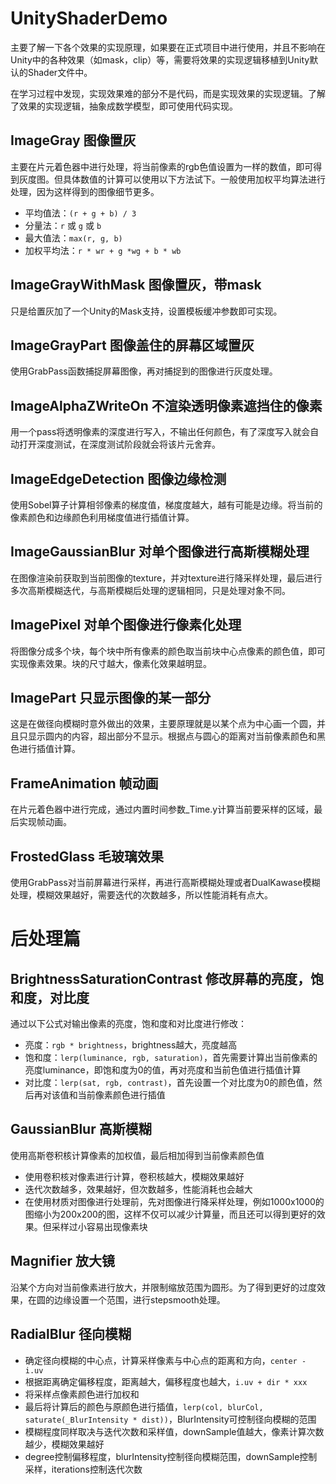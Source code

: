 # UnityShaderDemo
主要了解一下各个效果的实现原理，如果要在正式项目中进行使用，并且不影响在Unity中的各种效果（如mask，clip）等，需要将效果的实现逻辑移植到Unity默认的Shader文件中。

在学习过程中发现，实现效果难的部分不是代码，而是实现效果的实现逻辑。了解了效果的实现逻辑，抽象成数学模型，即可使用代码实现。

## ImageGray 图像置灰
主要在片元着色器中进行处理，将当前像素的rgb色值设置为一样的数值，即可得到灰度图。但具体数值的计算可以使用以下方法试下。一般使用加权平均算法进行处理，因为这样得到的图像细节更多。
* 平均值法：`(r + g + b) / 3`
* 分量法：`r` 或 `g` 或 `b`
* 最大值法：`max(r, g, b)`
* 加权平均法：`r * wr + g *wg + b * wb`

## ImageGrayWithMask 图像置灰，带mask
只是给置灰加了一个Unity的Mask支持，设置模板缓冲参数即可实现。

## ImageGrayPart 图像盖住的屏幕区域置灰
使用GrabPass函数捕捉屏幕图像，再对捕捉到的图像进行灰度处理。

## ImageAlphaZWriteOn 不渲染透明像素遮挡住的像素
用一个pass将透明像素的深度进行写入，不输出任何颜色，有了深度写入就会自动打开深度测试，在深度测试阶段就会将该片元舍弃。

## ImageEdgeDetection 图像边缘检测
使用Sobel算子计算相邻像素的梯度值，梯度度越大，越有可能是边缘。将当前的像素颜色和边缘颜色利用梯度值进行插值计算。

## ImageGaussianBlur 对单个图像进行高斯模糊处理
在图像渲染前获取到当前图像的texture，并对texture进行降采样处理，最后进行多次高斯模糊迭代，与高斯模糊后处理的逻辑相同，只是处理对象不同。

## ImagePixel 对单个图像进行像素化处理
将图像分成多个块，每个块中所有像素的颜色取当前块中心点像素的颜色值，即可实现像素效果。块的尺寸越大，像素化效果越明显。

## ImagePart 只显示图像的某一部分
这是在做径向模糊时意外做出的效果，主要原理就是以某个点为中心画一个圆，并且只显示圆内的内容，超出部分不显示。根据点与圆心的距离对当前像素颜色和黑色进行插值计算。

## FrameAnimation 帧动画
在片元着色器中进行完成，通过内置时间参数_Time.y计算当前要采样的区域，最后实现帧动画。

## FrostedGlass 毛玻璃效果
使用GrabPass对当前屏幕进行采样，再进行高斯模糊处理或者DualKawase模糊处理，模糊效果越好，需要迭代的次数越多，所以性能消耗有点大。

# 后处理篇
## BrightnessSaturationContrast 修改屏幕的亮度，饱和度，对比度
通过以下公式对输出像素的亮度，饱和度和对比度进行修改：
* 亮度：`rgb * brightness`，brightness越大，亮度越高
* 饱和度：`lerp(luminance, rgb, saturation)`，首先需要计算出当前像素的亮度luminance，即饱和度为0的值，再对亮度和当前色值进行插值计算
* 对比度：`lerp(sat, rgb, contrast)`，首先设置一个对比度为0的颜色值，然后再对该值和当前像素颜色进行插值

## GaussianBlur 高斯模糊
使用高斯卷积核计算像素的加权值，最后相加得到当前像素颜色值
* 使用卷积核对像素进行计算，卷积核越大，模糊效果越好
* 迭代次数越多，效果越好，但次数越多，性能消耗也会越大
* 在使用材质对图像进行处理前，先对图像进行降采样处理，例如1000x1000的图缩小为200x200的图，这样不仅可以减少计算量，而且还可以得到更好的效果。但采样过小容易出现像素块

## Magnifier 放大镜
沿某个方向对当前像素进行放大，并限制缩放范围为圆形。为了得到更好的过度效果，在圆的边缘设置一个范围，进行stepsmooth处理。

## RadialBlur 径向模糊
* 确定径向模糊的中心点，计算采样像素与中心点的距离和方向，`center - i.uv`
* 根据距离确定偏移程度，距离越大，偏移程度也越大，`i.uv + dir * xxx`
* 将采样点像素颜色进行加权和
* 最后将计算后的颜色与原颜色进行插值，`lerp(col, blurCol, saturate(_BlurIntensity * dist))`，BlurIntensity可控制径向模糊的范围
* 模糊程度同样取决与迭代次数和采样值，downSample值越大，像素计算次数越少，模糊效果越好
* degree控制偏移程度，blurIntensity控制径向模糊范围，downSample控制采样，iterations控制迭代次数

